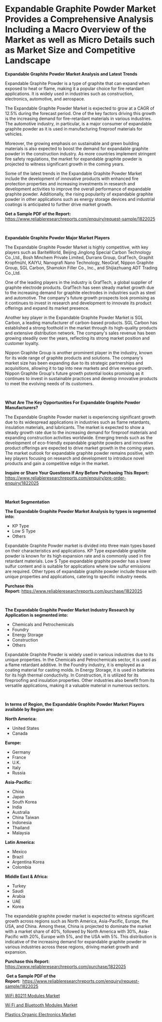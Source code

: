 <p><h1>Expandable Graphite Powder Market Provides a Comprehensive Analysis Including a Macro Overview of the Market as well as Micro Details such as Market Size and Competitive Landscape</h1></p><p><strong>Expandable Graphite Powder Market Analysis and Latest Trends</strong></p>
<p><p>Expandable Graphite Powder is a type of graphite that can expand when exposed to heat or flame, making it a popular choice for fire retardant applications. It is widely used in industries such as construction, electronics, automotive, and aerospace.</p><p>The Expandable Graphite Powder Market is expected to grow at a CAGR of 12.5% during the forecast period. One of the key factors driving this growth is the increasing demand for fire-retardant materials in various industries. The automotive industry, in particular, is a major consumer of expandable graphite powder as it is used in manufacturing fireproof materials for vehicles.</p><p>Moreover, the growing emphasis on sustainable and green building materials is also expected to boost the demand for expandable graphite powder in the construction industry. As more countries implement stringent fire safety regulations, the market for expandable graphite powder is projected to witness significant growth in the coming years.</p><p>Some of the latest trends in the Expandable Graphite Powder Market include the development of innovative products with enhanced fire protection properties and increasing investments in research and development activities to improve the overall performance of expandable graphite powder. Additionally, the rising popularity of expandable graphite powder in other applications such as energy storage devices and industrial coatings is anticipated to further drive market growth.</p></p>
<p><strong>Get a Sample PDF of the Report:&nbsp;</strong> <a href="https://www.reliableresearchreports.com/enquiry/request-sample/1822025">https://www.reliableresearchreports.com/enquiry/request-sample/1822025</a></p>
<p>&nbsp;</p>
<p><strong>Expandable Graphite Powder Major Market Players</strong></p>
<p><p>The Expandable Graphite Powder Market is highly competitive, with key players such as BariteWorld, Beijing Jinglong Special Carbon Technology Co.,Ltd., Bosh Minchem Private Limited, Durrans Group, GrafTech, Graphit Kropfmühl, KAIYU, Nanografi Nano Technology, NeoGraf, Nippon Graphite Group, SGL Carbon, Shamokin Filler Co., Inc., and Shijiazhuang ADT Trading Co.,Ltd.</p><p>One of the leading players in the industry is GrafTech, a global supplier of graphite electrode products. GrafTech has seen steady market growth due to the increasing demand for graphite electrodes in industries such as steel and automotive. The company's future growth prospects look promising as it continues to invest in research and development to innovate its product offerings and expand its market presence.</p><p>Another key player in the Expandable Graphite Powder Market is SGL Carbon, a leading manufacturer of carbon-based products. SGL Carbon has established a strong foothold in the market through its high-quality products and extensive distribution network. The company's sales revenue has been growing steadily over the years, reflecting its strong market position and customer loyalty.</p><p>Nippon Graphite Group is another prominent player in the industry, known for its wide range of graphite products and solutions. The company's market size has been expanding due to its strategic partnerships and acquisitions, allowing it to tap into new markets and drive revenue growth. Nippon Graphite Group's future growth potential looks promising as it continues to invest in sustainable practices and develop innovative products to meet the evolving needs of its customers.</p></p>
<p>&nbsp;</p>
<p><strong>What Are The Key Opportunities For Expandable Graphite Powder Manufacturers?</strong></p>
<p><p>The Expandable Graphite Powder market is experiencing significant growth due to its widespread applications in industries such as flame retardants, insulation materials, and lubricants. The market is expected to show a steady growth rate due to the increasing demand for fireproof materials and expanding construction activities worldwide. Emerging trends such as the development of eco-friendly expandable graphite powders and innovative product offerings are expected to drive market growth in the coming years. The market outlook for expandable graphite powder remains positive, with key players focusing on research and development to introduce novel products and gain a competitive edge in the market.</p></p>
<p><strong>Inquire or Share Your Questions If Any Before Purchasing This Report:</strong> <a href="https://www.reliableresearchreports.com/enquiry/pre-order-enquiry/1822025">https://www.reliableresearchreports.com/enquiry/pre-order-enquiry/1822025</a></p>
<p>&nbsp;</p>
<p><strong>Market Segmentation</strong></p>
<p><strong>The Expandable Graphite Powder Market Analysis by types is segmented into:</strong></p>
<p><ul><li>KP Type</li><li>Low S Type</li><li>Others</li></ul></p>
<p><p>Expandable Graphite Powder market is divided into three main types based on their characteristics and applications. KP Type expandable graphite powder is known for its high expansion rate and is commonly used in fire retardant materials. Low S Type expandable graphite powder has a lower sulfur content and is suitable for applications where low sulfur emissions are required. Other types of expandable graphite powder include those with unique properties and applications, catering to specific industry needs.</p></p>
<p><strong>Purchase this Report:&nbsp;</strong><a href="https://www.reliableresearchreports.com/purchase/1822025">https://www.reliableresearchreports.com/purchase/1822025</a></p>
<p>&nbsp;</p>
<p><strong>The Expandable Graphite Powder Market Industry Research by Application is segmented into:</strong></p>
<p><ul><li>Chemicals and Petrochemicals</li><li>Foundry</li><li>Energy Storage</li><li>Construction</li><li>Others</li></ul></p>
<p><p>Expandable Graphite Powder is widely used in various industries due to its unique properties. In the Chemicals and Petrochemicals sector, it is used as a flame retardant additive. In the Foundry industry, it is employed as a coating material for casting molds. In Energy Storage, it is used in batteries for its high thermal conductivity. In Construction, it is utilized for its fireproofing and insulation properties. Other industries also benefit from its versatile applications, making it a valuable material in numerous sectors.</p></p>
<p>&nbsp;</p>
<p><strong>In terms of Region, the Expandable Graphite Powder Market Players available by Region are:</strong></p>
<p>
    <p> <strong> North America: </strong>
        <ul>
            <li>United States</li>
            <li>Canada</li>
        </ul>
        </p> 
    <p> <strong> Europe: </strong>
        <ul>
            <li>Germany</li>
            <li>France</li>
            <li>U.K.</li>
            <li>Italy</li>
            <li>Russia</li>
        </ul>
        </p> 
    <p> <strong> Asia-Pacific: </strong>
        <ul>
            <li>China</li>
            <li>Japan</li>
            <li>South Korea</li>
            <li>India</li>
            <li>Australia</li>
            <li>China Taiwan</li>
            <li>Indonesia</li>
            <li>Thailand</li>
            <li>Malaysia</li>
        </ul>
        </p> 
    <p> <strong> Latin America: </strong>
        <ul>
            <li>Mexico</li>
            <li>Brazil</li>
            <li>Argentina Korea</li>
            <li>Colombia</li>
        </ul>
        </p> 
    <p> <strong> Middle East & Africa: </strong>
        <ul>
            <li>Turkey</li>
            <li>Saudi</li>
            <li>Arabia</li>
            <li>UAE</li>
            <li>Korea</li>
        </ul>
    </p>
    </p>
<p><p>The expandable graphite powder market is expected to witness significant growth across regions such as North America, Asia-Pacific, Europe, the USA, and China. Among these, China is projected to dominate the market with a market share of 40%, followed by North America with 30%, Asia-Pacific with 20%, Europe with 5%, and the USA with 5%. This distribution is indicative of the increasing demand for expandable graphite powder in various industries across these regions, driving market growth and expansion.</p></p>
<p><strong>Purchase this Report: </strong><a href="https://www.reliableresearchreports.com/purchase/1822025">https://www.reliableresearchreports.com/purchase/1822025</a></p>
<p>&nbsp;<strong>Get a Sample PDF of the Report:&nbsp;&nbsp;</strong><a href="https://www.reliableresearchreports.com/enquiry/request-sample/1822025">https://www.reliableresearchreports.com/enquiry/request-sample/1822025</a></p>
<p><strong></strong></p>
<p><p><a href="https://view.publitas.com/reportprime-1/wifi-80211-modules-market-with-the-goal-of-estimating-the-market-size-and-future-growth-potential-of-various-market-segments-based-on-component-applications-end-user-and-region/">WiFi 80211 Modules Market</a></p><p><a href="https://view.publitas.com/reportprime-1/insights-into-wi-fi-and-bluetooth-modules-market-size-analysing-market-share-trends-and-growth-from-2023-to-2030/">Wi Fi and Bluetooth Modules Market</a></p><p><a href="https://view.publitas.com/reportprime-1/plastics-organic-electronics-market-size-growth-and-forecast-from-2023-2030/">Plastics Organic Electronics Market</a></p></p>